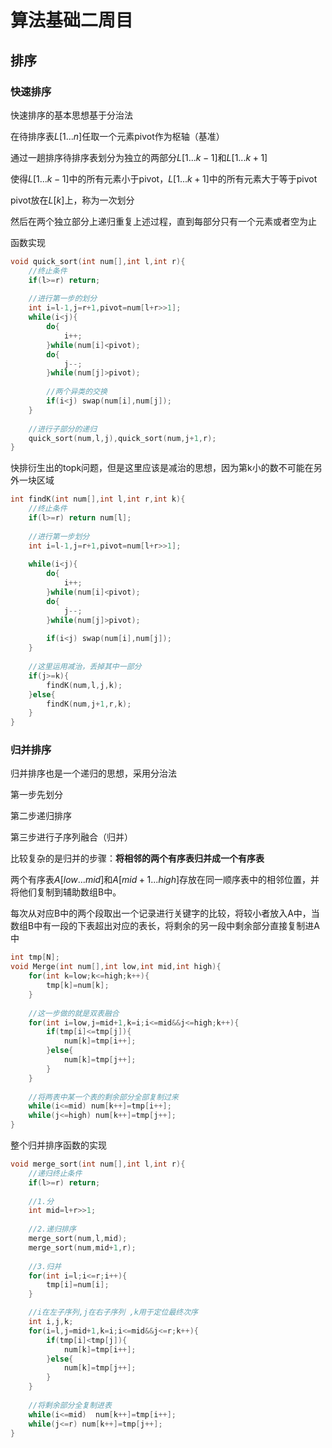 # 算法基础二周目

## 排序

### 快速排序

快速排序的基本思想基于分治法

在待排序表$L[1 ...n]$任取一个元素pivot作为枢轴（基准）



通过一趟排序待排序表划分为独立的两部分$L[1 ... k-1]$和$L[1 ...k+1]$

使得$L[1 ...k-1]$中的所有元素小于pivot，$L[1 ...k+1]$中的所有元素大于等于pivot

pivot放在$L[k]$上，称为一次划分



然后在两个独立部分上递归重复上述过程，直到每部分只有一个元素或者空为止

函数实现

```c++
void quick_sort(int num[],int l,int r){
    //终止条件
    if(l>=r) return;
    
    //进行第一步的划分
    int i=l-1,j=r+1,pivot=num[l+r>>1];
    while(i<j){
        do{
            i++;
        }while(num[i]<pivot);
        do{
            j--;
        }while(num[j]>pivot);
        
        //两个异类的交换
        if(i<j) swap(num[i],num[j]);
    }
    
    //进行子部分的递归
    quick_sort(num,l,j),quick_sort(num,j+1,r);
}
```

快排衍生出的topk问题，但是这里应该是减治的思想，因为第k小的数不可能在另外一块区域

```c++
int findK(int num[],int l,int r,int k){
    //终止条件
    if(l>=r) return num[l];
    
    //进行第一步划分
    int i=l-1,j=r+1,pivot=num[l+r>>1];
    
    while(i<j){
        do{
            i++;
        }while(num[i]<pivot);
        do{
            j--;   
        }while(num[j]>pivot);
        
        if(i<j) swap(num[i],num[j]);
    }
    
    //这里运用减治，丢掉其中一部分
    if(j>=k){
        findK(num,l,j,k);
    }else{
        findK(num,j+1,r,k);
    }
}
```

### 归并排序

归并排序也是一个递归的思想，采用分治法

第一步先划分

第二步递归排序

第三步进行子序列融合（归并）

比较复杂的是归并的步骤：**将相邻的两个有序表归并成一个有序表**

两个有序表$A[low...mid]$和$A[mid+1 ...high]$存放在同一顺序表中的相邻位置，并将他们复制到辅助数组B中。

每次从对应B中的两个段取出一个记录进行关键字的比较，将较小者放入A中，当数组B中有一段的下表超出对应的表长，将剩余的另一段中剩余部分直接复制进A中

```c++
int tmp[N];
void Merge(int num[],int low,int mid,int high){
    for(int k=low;k<=high;k++){
        tmp[k]=num[k];
    }
    
    //这一步做的就是双表融合
    for(int i=low,j=mid+1,k=i;i<=mid&&j<=high;k++){
        if(tmp[i]<=tmp[j]){
            num[k]=tmp[i++];
        }else{
            num[k]=tmp[j++];
        }
    }
    
    //将两表中某一个表的剩余部分全部复制过来
    while(i<=mid) num[k++]=tmp[i++];
    while(j<=high) num[k++]=tmp[j++];
}
```

整个归并排序函数的实现

```c++
void merge_sort(int num[],int l,int r){
    //递归终止条件
    if(l>=r) return;
    
	//1.分
	int mid=l+r>>1;
	
	//2.递归排序
	merge_sort(num,l,mid);
	merge_sort(num,mid+1,r);
	
	//3.归并
	for(int i=l;i<=r;i++){
		tmp[i]=num[i];
	} 

	//i在左子序列,j在右子序列 ,k用于定位最终次序 
	int i,j,k;
	for(i=l,j=mid+1,k=i;i<=mid&&j<=r;k++){
		if(tmp[i]<tmp[j]){
			num[k]=tmp[i++];
		}else{
			num[k]=tmp[j++];
		}
	}
	
	//将剩余部分全复制进表
	while(i<=mid)  num[k++]=tmp[i++];
	while(j<=r) num[k++]=tmp[j++];
}
```



